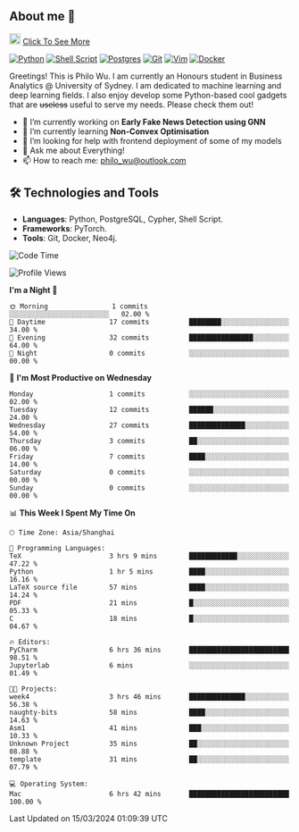 ## About me 🤗

<a href="#"><img src="https://media.giphy.com/media/hvRJCLFzcasrR4ia7z/giphy.gif" width="20px" height="20px"></a> [Click To See More](https://philowu.notion.site/philowu/Philo-Hao-Wu-8bc7b2a81217493399d7db22df70fbfd)

[![Python](https://img.shields.io/badge/python-3670A0?style=for-the-badge&logo=python&logoColor=ffdd54)](#)
[![Shell Script](https://img.shields.io/badge/shell_script-%23121011.svg?style=for-the-badge&logo=gnu-bash&logoColor=white)](#)
[![Postgres](https://img.shields.io/badge/postgres-%23316192.svg?style=for-the-badge&logo=postgresql&logoColor=white)](#)
[![Git](https://img.shields.io/badge/git-%23F05033.svg?style=for-the-badge&logo=git&logoColor=white)](#)
[![Vim](https://img.shields.io/badge/VIM-%2311AB00.svg?style=for-the-badge&logo=vim&logoColor=white)](#)
[![Docker](https://img.shields.io/badge/docker-%230db7ed.svg?style=for-the-badge&logo=docker&logoColor=white)](#)

Greetings! This is Philo Wu. I am currently an Honours student in Business Analytics \@ University of Sydney. I am dedicated to machine learning and deep learning fields. I also enjoy develop some Python-based cool gadgets that are ~~useless~~ useful to serve my needs. Please check them out!

- 🔭 I’m currently working on **Early Fake News Detection using GNN**
- 🌱 I’m currently learning **Non-Convex Optimisation**
- 🤔 I’m looking for help with frontend deployment of some of my models
- 💬 Ask me about Everything!
- 📫 How to reach me: philo_wu@outlook.com

## 🛠 Technologies and Tools
- **Languages**: Python, PostgreSQL, Cypher, Shell Script.
- **Frameworks**: PyTorch.
- **Tools**: Git, Docker, Neo4j.

<!--START_SECTION:waka-->
![Code Time](http://img.shields.io/badge/Code%20Time-50%20hrs%2028%20mins-blue)

![Profile Views](http://img.shields.io/badge/Profile%20Views-6-blue)

**I'm a Night 🦉** 

```text
🌞 Morning                1 commits           ░░░░░░░░░░░░░░░░░░░░░░░░░   02.00 % 
🌆 Daytime                17 commits          ████████░░░░░░░░░░░░░░░░░   34.00 % 
🌃 Evening                32 commits          ████████████████░░░░░░░░░   64.00 % 
🌙 Night                  0 commits           ░░░░░░░░░░░░░░░░░░░░░░░░░   00.00 % 
```
📅 **I'm Most Productive on Wednesday** 

```text
Monday                   1 commits           ░░░░░░░░░░░░░░░░░░░░░░░░░   02.00 % 
Tuesday                  12 commits          ██████░░░░░░░░░░░░░░░░░░░   24.00 % 
Wednesday                27 commits          ██████████████░░░░░░░░░░░   54.00 % 
Thursday                 3 commits           ██░░░░░░░░░░░░░░░░░░░░░░░   06.00 % 
Friday                   7 commits           ████░░░░░░░░░░░░░░░░░░░░░   14.00 % 
Saturday                 0 commits           ░░░░░░░░░░░░░░░░░░░░░░░░░   00.00 % 
Sunday                   0 commits           ░░░░░░░░░░░░░░░░░░░░░░░░░   00.00 % 
```


📊 **This Week I Spent My Time On** 

```text
🕑︎ Time Zone: Asia/Shanghai

💬 Programming Languages: 
TeX                      3 hrs 9 mins        ████████████░░░░░░░░░░░░░   47.22 % 
Python                   1 hr 5 mins         ████░░░░░░░░░░░░░░░░░░░░░   16.16 % 
LaTeX source file        57 mins             ████░░░░░░░░░░░░░░░░░░░░░   14.24 % 
PDF                      21 mins             █░░░░░░░░░░░░░░░░░░░░░░░░   05.33 % 
C                        18 mins             █░░░░░░░░░░░░░░░░░░░░░░░░   04.67 % 

🔥 Editors: 
PyCharm                  6 hrs 36 mins       █████████████████████████   98.51 % 
Jupyterlab               6 mins              ░░░░░░░░░░░░░░░░░░░░░░░░░   01.49 % 

🐱‍💻 Projects: 
week4                    3 hrs 46 mins       ██████████████░░░░░░░░░░░   56.38 % 
naughty-bits             58 mins             ████░░░░░░░░░░░░░░░░░░░░░   14.63 % 
Asm1                     41 mins             ███░░░░░░░░░░░░░░░░░░░░░░   10.33 % 
Unknown Project          35 mins             ██░░░░░░░░░░░░░░░░░░░░░░░   08.88 % 
template                 31 mins             ██░░░░░░░░░░░░░░░░░░░░░░░   07.79 % 

💻 Operating System: 
Mac                      6 hrs 42 mins       █████████████████████████   100.00 % 
```


 Last Updated on 15/03/2024 01:09:39 UTC
<!--END_SECTION:waka-->
